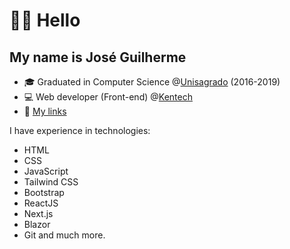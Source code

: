 # 👋🏻 Hello

## My name is José Guilherme

- 🎓 Graduated in Computer Science @[Unisagrado](https://unisagrado.edu.br/) (2016-2019)
- 💻 Web developer (Front-end) @[Kentech](https://kentech.com.br/)
- 🔗 [My links](https://beacons.ai/zehguilherme)

I have experience in technologies:

- HTML
- CSS
- JavaScript
- Tailwind CSS
- Bootstrap
- ReactJS
- Next.js
- Blazor
- Git and much more.
